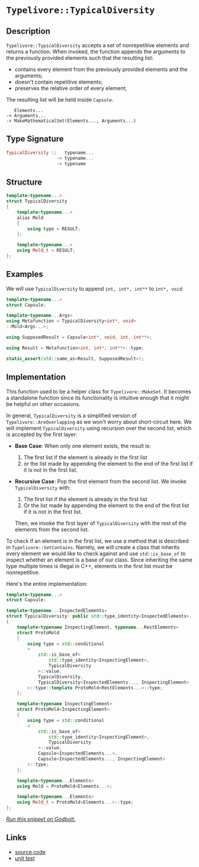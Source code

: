 <!-- Copyright 2024 Feng Mofan
SPDX-License-Identifier: Apache-2.0 -->

# `Typelivore::TypicalDiversity`

## Description

`Typelivore::TypicalDiversity` accepts a set of nonrepetitive elements and returns a function.
When invoked, the function appends the arguments to the previously provided elements such that the resulting list:

- contains every element from the previously provided elements and the arguments;
- doesn't contain repetitive elements;
- preserves the relative order of every element;

The resulting list will be held inside `Capsule`.

<pre><code>   Elements...
-> Arguments...
-> MakeMathematicalSet(Elements..., Arguments...)</code></pre>

## Type Signature

```Haskell
TypicalDiversity ::   typename...
                   -> typename...
                   -> typename
```

## Structure

```C++
template<typename...>
struct TypicalDiversity
{
    template<typename...>
    alias Mold
    {
        using type = RESULT;
    };

    template<typename...>
    using Mold_t = RESULT;
};
```

## Examples

We will use `TypicalDiversity` to append `int, int*, int**` to `int*, void`:

```C++
template<typename...>
struct Capsule;

template<typename...Args>
using Metafunction = TypicalDiversity<int*, void>
::Mold<Args...>;

using SupposedResult = Capsule<int*, void, int, int**>;

using Result = Metafunction<int, int*, int**>::type;

static_assert(std::same_as<Result, SupposedResult>);
```

## Implementation

This function used to be a helper class for `Typelivore::MakeSet`.
It becomes a standalone function since its functionality is intuitive enough that it might be helpful on other occasions.

In general, `TypicalDiversity` is a simplified version of `Typelivore::AreOverlapping` as we won't worry about short-circuit here.
We will implement `TypicalDiversity` using recursion over the second list, which is accepted by the first layer:

- **Base Case**: When only one element exists, the result is:

  1. The first list if the element is already in the first list
  2. or the list made by appending the element to the end of the first list if it is not in the first list.
- **Recursive Case**: Pop the first element from the second list. We invoke `TypicalDiversity` with:

  1. The first list if the element is already in the first list
  2. Or the list made by appending the element to the end of the first list if it is not in the first list.
  
  Then, we invoke the first layer of `TypicalDiversity` with the rest of the elements from the second list.

To check if an element is in the first list, we use a method that is described in `Typelivore::SetContains`.
Namely, we will create a class that inherits every element we would like to check against and use `std::is_base_of` to inspect whether an element is a base of our class.
Since inheriting the same type multiple times is illegal in C++, elements in the first list must be nonrepetitive.

Here's the entire implementation:

```C++
template<typename...>
struct Capsule;

template<typename...InspectedElements>
struct TypicalDiversity: public std::type_identity<InspectedElements>...
{
    template<typename InspectingElement, typename...RestElements>
    struct ProtoMold
    {
        using type = std::conditional
        <
            std::is_base_of<
                std::type_identity<InspectingElement>,
                TypicalDiversity
            >::value, 
            TypicalDiversity, 
            TypicalDiversity<InspectedElements..., InspectingElement>
        >::type::template ProtoMold<RestElements...>::type;
    };

    template<typename InspectingElement>
    struct ProtoMold<InspectingElement>
    {
        using type = std::conditional
        <
            std::is_base_of<
                std::type_identity<InspectingElement>,
                TypicalDiversity
            >::value, 
            Capsule<InspectedElements...>, 
            Capsule<InspectedElements..., InspectingElement>
        >::type;
    };

    template<typename...Elements>
    using Mold = ProtoMold<Elements...>;

    template<typename...Elements>
    using Mold_t = ProtoMold<Elements...>::type;
};
```

[*Run this snippet on Godbolt.*](https://godbolt.org/#z:OYLghAFBqd5QCxAYwPYBMCmBRdBLAF1QCcAaPECAMzwBtMA7AQwFtMQByARg9KtQYEAysib0QXACx8BBAKoBnTAAUAHpwAMvAFYTStJg1DIApACYAQuYukl9ZATwDKjdAGFUtAK4sGIAMykrgAyeAyYAHI%2BAEaYxCCSZqQADqgKhE4MHt6%2BASlpGQKh4VEssfGJtpj2jgJCBEzEBNk%2BfoF2mA6Z9Y0ExZExcQlJCg1NLbntY31hA2VDiQCUtqhexMjsHOb%2BYcjeWADUJv5uXo60hACex9gmGgCCd/cEmCzJBi/HbgSXyYysmAAdMCbk9RsQvA4Dm4mMkFF56McrA8ni83h9MF8fn9mGxgYCAJIMBR/ByYdDYehsQQKUEPcGQggHAAqvzwoloABE8AA3OLpH4gA7JLzRC7IA6jdAgEDYzAAfTwWEEVy%2BRJJnReFKpjAItP82HxTxMAHZkfcDpaDmj3kxPic5bjMAd1aTHEZKa9daRrb9/njgQAlTCjT3UvV0i1WhlQ5TEVBEACynnQTytRzNafTVq86SMvr%2BR38nMlBGlKAE%2BFqzFoWezRbcdfr0bLMrwCnl0SYSnlqCoXybzezUplcsVyscPzVxLdYWAYd1N1Ig6HVtZyXZYm5fOIAuuD1XVpuMp5Yi8mB9K/r683XN5/Kul4Ph5ZbI524fU5Ors15IXNPxH0fy6D0dUESMh2PWU/VHV5bReA44wTVBk1oVMTmDUMwL1I0DVHP0kSbU1OUIlFn0tG0MSxP0nRdGdNTnf8CAglsIVjeMkxTacNRA%2BdsJYy1TXNIdcznAtnWOEsRwrBgq0yMQrwbRT02k9tO27BU%2BwHciX0taSxyVXVVW/ejeKYpdlObG933vXdVR0yC8JAU9vAvI4HObGE4QRTETJ4rUmIUXDsCfKNDy8%2BFET8t0/2woLgSA0z3T4r1wINRSoLlUiwozEj/HNJtKLtXzvhogF8UCgSDlE/NUPQIsSyQzi0K%2BQLguywq4Koh0yoDQFKvSnSauAA46vlJlJMQjiUK4k42pBJysvy40TTygqHgAegAKh23a9o2p5tp25lsCEZldoOza9uurbLseFEzB2Bg9i8Q4vjOOhjNuMjni64rqJxcqFu%2B%2B4YyZCKfI6h4ivtUrAb6%2B5iGAfUQeG0bMAaKgvGe6sGtfDcbJ3PcvjCAgtp9HlUCVSMZTqr5EeR9rlp%2BtGhC8ZJUiUdBMIRCbi2hWFIpK0nyYOSmlR9UnJcEHbQWZ%2B77jRnnaD5ktEwxpgsZxzIScEaWyf12XFoI%2BWwQaRxkHlbslCaCBpIUAErf1NxlYIH02Y5tJyVdm5FiRDhlloTgAFZeD8bheFQThG0saxJVWdYJMenhSAITQA%2BWABrEBg7MQETTMSQAA4i%2BDjQAE5c40AA2IvAiDjhJF4FgJA0DRSHDrRSCjjheAUEB27TjgtGWOBYBgRAQFWAgRTdigIDQN46DiCIAU4VQi%2BrgBaavJAOYBkAlKRATMXhyUIEglT0fhBBEMR2CkGRBEUFR1GHnQ9AAd2IWFOB4QOQ5h3Tt3TgAB5M4s8Dh9gOBvbeu996HwOMfMwBwIAeCXvQYgRxk6LF4EPEepAIBIEXhuTB5BKAkOXvEYAUgkg0BVvySg0RgHRDCI0S4f9eCsOYMQS4oDojaE1Jw0gi9wygIYLQDh79SBYGiF4YAMJaC0H7hHGRrxDDAHENI/AxAGJ8hUV3TAqhOhnE2CnUm1RgEXGiD/XhHgsDAIIMQPALdVE7miF7Tk6ijAXCMOnZYVADDIwAGp4EwJ/UBOJhE32EByB%2B0gYkvzUMA3QXB9AaJQNYaw%2Bg8DRH7pAZYqBkjVhUVvKUklTCx0sGYLuqAdzOKwPkiAywOhdGcBAVwEw/BpJCLMUo5Q9Cc0KFkTwrRBkFGrP0fpQw0mtOrD0cYozcizOqAxOo0wpmDHiLM6YXS9CjF6Js%2BY2yWkJw2BIABHBQ4d2AT3GBm8d57wPkfSQJ9UG4Avlg7YXBcGp38csBAmAmBYHiM00g2dJD%2BEBOXfwJpJAaESJIaubdg7V3LvoTgTdSAt38FwQE1cuC13LkXQlwdJBcGDjC6uNzpE9z7gPP579R4TyIVPCBZxyEL1QBglea8OCNBYDyE0W8mAHD2BopB5dAR4sMVWS%2B0o0kxLvuIR%2BiSlDJOkboJI39f4R0udczukcwHsqZNAgVQqRVioMPmLgUqZWoPQaQuI2D/BmF%2BfggOhDiHcqdWQeelDMEgHNcK8VRhbVcHbvQl4u4mEsLYbw4R3D2H8MEQ4YRojdTiMkcA2R8jFHKOEVgFgGitFdx0XokMwCjEmJeMIixDcu7WNsZcexmwu5OJccI9xnjvGaLnP4vgQSFChPCZExg0TZDKviU/eQ6q35dy1ekvxlSrCWByXk%2BAhTimZFKeU4sK7rA1MjvUwyTSWmrLaX4Dpsk9k9NkkcgZaShnVlvfkAUmQH0zKqDUbouylndO/WshgCyZglC2fsv9OQAMHKaJ%2Bk5Kw1jnJ%2BRiq5QDaWcAOMGy1oaRq2ulYCDQ7y5VfJwXg/5pBAXAqGGChuWKcVSoRSaSlJoTT%2BERbvNJhqQG91sAyj1zL4CsunrPTlAbeVsE4AK%2BBLAFA8glDyPDGJRhn2I1fRVk64kSASbIJJ86P6BB1ckTh%2Bq0O1ONTPM4UCqCYeICwaTsn5OKeKqMB1PqqEuv8O6gdrKxN%2BooW5wNcmObygU%2BXeUSmCBW1s7vPgdBo39wgMw6RSaE2qJS3wgRQjVEZsEFmqRZbMByIUWIAtqii0lrbbwctXR9FVuMcgUxdbBCWOkU29hrbHHONcSnbtSgvHFp8f2plg6mAhLCREqJqilWadVTpudKS8jWuMFktd1iz3d23QIFRG0RwHuqbUk9jTN2AcvS4G9/69C9LA8c8Z76BCvufR%2Bvp4GVk/vWb0V9czf2HOezdnZH2Lv/dg79x9pzEMPxMzSszHAbN2b3jJuTYsnMvBcxAD5RASO4q80ygFQKQWUEuXRkAZgpX%2BH8MHMu5K25k5NLXKHRqeP90HuRiFJoT5Ma4FIcujGYVcBNCh/wpmGdkZxyh0%2B9PuMi5HssImmQEhAA%3D%3D)

## Links

- [source code](../../../../conceptrodon/descend/typelivore/diversity.hpp)
- [unit test](../../../../tests/unit/typelivore/typical_diversity.test.hpp)
